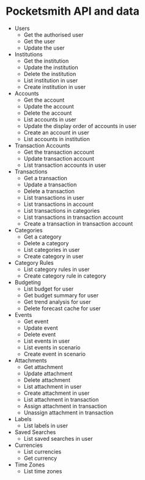 # Pocketsmith API and data

- Users
  - Get the authorised user
  - Get the user
  - Update the user
- Institutions
  - Get the institution
  - Update the institution
  - Delete the institution
  - List institution in user
  - Create institution in user
- Accounts
  - Get the account
  - Update the account
  - Delete the account
  - List accounts in user
  - Update the display order of accounts in user
  - Create an account in user
  - List accounts in institution
- Transaction Accounts
  - Get the transaction account
  - Update transaction account
  - List transaction accounts in user
- Transactions
  - Get a transaction
  - Update a transaction
  - Delete a transaction
  - List transactions in user
  - List transactions in account
  - List transactions in categories
  - List transactions in transaction account
  - Create a transaction in transaction account
- Categories
  - Get a category
  - Delete a category
  - List categories in user
  - Create category in user
- Category Rules
  - List category rules in user
  - Create category rule in category
- Budgeting
  - List budget for user
  - Get budget summary for user
  - Get trend analysis for user
  - Delete forecast cache for user
- Events
  - Get event
  - Update event
  - Delete event
  - List events in user
  - List events in scenario
  - Create event in scenario
- Attachments
  - Get attachment
  - Update attachment
  - Delete attachment
  - List attachment in user
  - Create attachment in user
  - List attachment in transaction
  - Assign attachment in transaction
  - Unassign attachment in transaction
- Labels
  - List labels in user
- Saved Searches
  - List saved searches in user
- Currencies
  - List currencies
  - Get currency
- Time Zones
  - List time zones
